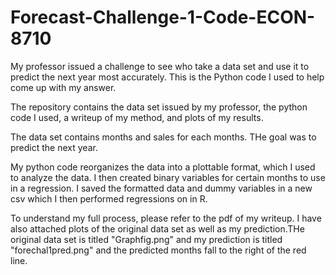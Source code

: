 # Forecast-Challenge-1-Code-ECON-8710
My professor issued a challenge to see who take a data set and use it to predict the next year most accurately. This is the Python code I used to help come up with my answer.

The repository contains the data set issued by my professor, the python code I used, a writeup of my method, and plots of my results.

The data set contains months and sales for each months. THe goal was to predict the next year.

My python code reorganizes the data into a plottable format, which I used to analyze the data. I then created binary variables for certain months to use in a regression. I saved the formatted data and dummy variables in a new csv which I then performed regressions on in R.

To understand my full process, please refer to the pdf of my writeup. I have also attached plots of the original data set as well as my prediction.THe original data set is titled "Graphfig.png" and my prediction is titled "forechal1pred.png" and the predicted months fall to the right of the red line.
